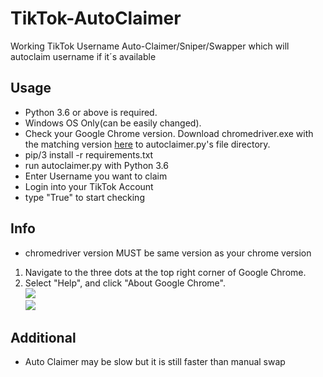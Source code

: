 # TikTok-AutoClaimer
Working TikTok Username Auto-Claimer/Sniper/Swapper which will autoclaim username if it´s available
## Usage
- Python 3.6 or above is required.
- Windows OS Only(can be easily changed).
- Check your Google Chrome version. Download chromedriver.exe with the matching version [here](https://chromedriver.chromium.org/downloads) to autoclaimer.py's file directory.
- pip/3 install -r requirements.txt
- run autoclaimer.py with Python 3.6
- Enter Username you want to claim
- Login into your TikTok Account
- type "True" to start checking
## Info
- chromedriver version MUST be same version as your chrome version
1. Navigate to the three dots at the top right corner of Google Chrome.
2. Select "Help", and click "About Google Chrome".<br>
![](https://i.imgur.com/PiL1MEy.png)<br>
![](https://i.imgur.com/aluXidt.png)
## Additional 
- Auto Claimer may be slow but it is still faster than manual swap
